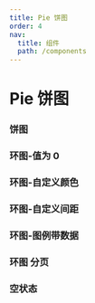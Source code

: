```yaml
---
title: Pie 饼图
order: 4
nav:
  title: 组件
  path: /components
---
```


# Pie 饼图

### 饼图

<code src="./demos/basic.tsx"></code>

<!-- ### 饼图-左侧 legend

<code src="./demos/leftLegend.tsx"></code> -->

### 环图-值为 0

<code src="./demos/ringZero.tsx"></code>

### 环图-自定义颜色

<code src="./demos/ring.tsx"></code>

### 环图-自定义间距

<code src="./demos/ring2.tsx"></code>

### 环图-图例带数据

<code src="./demos/ringLegendWithData.tsx"></code>

### 环图 分页

<code src="./demos/ringPage.tsx"></code>

### 空状态

<code src="./demos/empty.tsx"></code>
